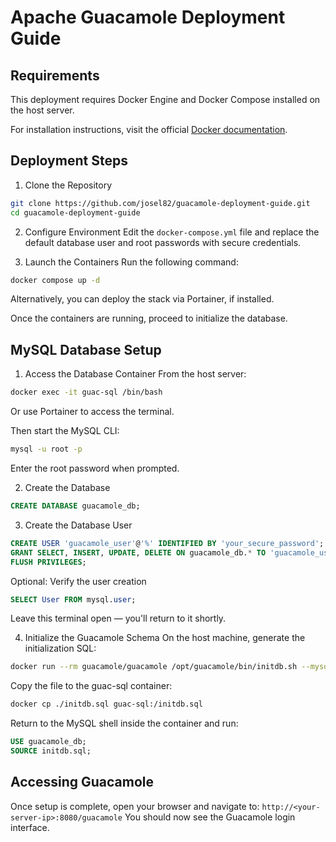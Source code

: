 # Apache Guacamole Deployment Guide
## Requirements
This deployment requires Docker Engine and Docker Compose installed on the host server.

For installation instructions, visit the official [Docker documentation](https://docs.docker.com/engine/install/).

## Deployment Steps
1. Clone the Repository
```bash
git clone https://github.com/josel82/guacamole-deployment-guide.git
cd guacamole-deployment-guide
```
2. Configure Environment
Edit the `docker-compose.yml` file and replace the default database user and root passwords with secure credentials.

3. Launch the Containers
Run the following command:
```bash
docker compose up -d
```
Alternatively, you can deploy the stack via Portainer, if installed.

Once the containers are running, proceed to initialize the database.

## MySQL Database Setup
1. Access the Database Container
From the host server:
```bash
docker exec -it guac-sql /bin/bash
```
Or use Portainer to access the terminal.

Then start the MySQL CLI:
```bash
mysql -u root -p
```
Enter the root password when prompted.

2. Create the Database
```sql
CREATE DATABASE guacamole_db;
```

3. Create the Database User

```sql
CREATE USER 'guacamole_user'@'%' IDENTIFIED BY 'your_secure_password';
GRANT SELECT, INSERT, UPDATE, DELETE ON guacamole_db.* TO 'guacamole_user'@'%';
FLUSH PRIVILEGES;
```

Optional: Verify the user creation


```sql
SELECT User FROM mysql.user;
```
Leave this terminal open — you'll return to it shortly.

4. Initialize the Guacamole Schema
On the host machine, generate the initialization SQL:
```bash
docker run --rm guacamole/guacamole /opt/guacamole/bin/initdb.sh --mysql > initdb.sql
```
Copy the file to the guac-sql container:
```bash
docker cp ./initdb.sql guac-sql:/initdb.sql
```
Return to the MySQL shell inside the container and run:

```sql
USE guacamole_db;
SOURCE initdb.sql;
```

## Accessing Guacamole
Once setup is complete, open your browser and navigate to:
`http://<your-server-ip>:8080/guacamole`
You should now see the Guacamole login interface.